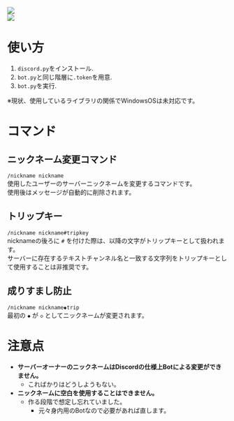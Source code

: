 ![](https://img.shields.io/badge/python-3.8%20or%20higher-blue)  
![](https://i.imgur.com/Fx5vRFC.gif)  
# 使い方  
1. `discord.py`をインストール.  
2. `bot.py`と同じ階層に`.token`を用意.  
3. `bot.py`を実行.   
  
※現状、使用しているライブラリの関係でWindowsOSは未対応です。  
  
# コマンド  
## ニックネーム変更コマンド  
`/nickname nickname`  
使用したユーザーのサーバーニックネームを変更するコマンドです。  
使用後はメッセージが自動的に削除されます。  
  
## トリップキー  
`/nickname nickname#tripkey`  
nicknameの後ろに `#` を付けた際は、以降の文字がトリップキーとして扱われます。  
サーバーに存在するテキストチャンネル名と一致する文字列をトリップキーとして使用することは非推奨です。  
  
## 成りすまし防止  
`/nickname nickname◆trip`  
最初の `◆` が `◇` としてニックネームが変更されます。  
  
# 注意点  
- **サーバーオーナーのニックネームはDiscordの仕様上Botによる変更ができません。**  
    - こればかりはどうしようもない。  
- **ニックネームに空白を使用することはできません。**  
    - 作る段階で想定し忘れていました。  
        - 元々身内用のBotなので必要があれば直します。  